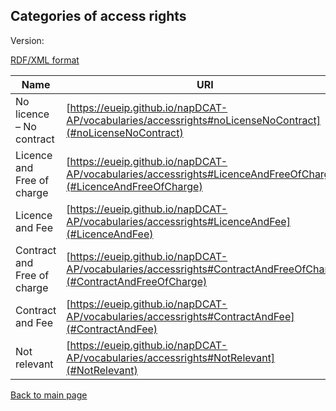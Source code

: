 ## Categories of access rights

Version:

[RDF/XML format](www.google.com)

Name | URI
---- | ---
<a name="noLicenseNoContract"></a> No licence – No contract | [https://eueip.github.io/napDCAT-AP/vocabularies/accessrights#noLicenseNoContract](#noLicenseNoContract)
<a name="LicenceAndFreeOfCharge"></a>Licence and Free of charge | [https://eueip.github.io/napDCAT-AP/vocabularies/accessrights#LicenceAndFreeOfCharge](#LicenceAndFreeOfCharge)
<a name="LicenceAndFee"></a>Licence and Fee | [https://eueip.github.io/napDCAT-AP/vocabularies/accessrights#LicenceAndFee](#LicenceAndFee)
<a name="ContractAndFreeOfCharge"></a>Contract and Free of charge | [https://eueip.github.io/napDCAT-AP/vocabularies/accessrights#ContractAndFreeOfCharge](#ContractAndFreeOfCharge)
<a name="ContractAndFee"></a>Contract and Fee | [https://eueip.github.io/napDCAT-AP/vocabularies/accessrights#ContractAndFee](#ContractAndFee)
<a name="NotRelevant"></a>Not relevant | [https://eueip.github.io/napDCAT-AP/vocabularies/accessrights#NotRelevant](#NotRelevant)

[Back to main page](https://eueip.github.io/napDCAT-AP/)
